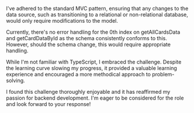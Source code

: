 I've adhered to the standard MVC pattern, ensuring that any changes to the data source, such as transitioning to a relational or non-relational database, would only require modifications to the model.

Currently, there's no error handling for the 0th index on getAllCardsData and getCardDataById as the schema consistently conforms to this. However, should the schema change, this would require appropriate handling.

While I'm not familiar with TypeScript, I embraced the challenge. Despite the learning curve slowing my progress, it provided a valuable learning experience and encouraged a more methodical approach to problem-solving.

I found this challenge thoroughly enjoyable and it has reaffirmed my passion for backend development. I'm eager to be considered for the role and look forward to your response!
